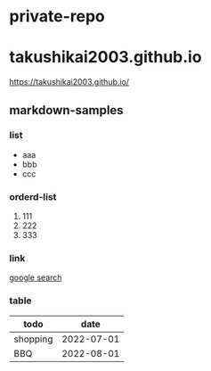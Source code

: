 # private-repo

# takushikai2003.github.io
https://takushikai2003.github.io/

## markdown-samples

### list
- aaa
- bbb
- ccc

### orderd-list
1. 111
1. 222
1. 333

### link
[google search](https:google.com)

### table
| todo | date |
| --- | --- |
| shopping | 2022-07-01 |
| BBQ | 2022-08-01 |
